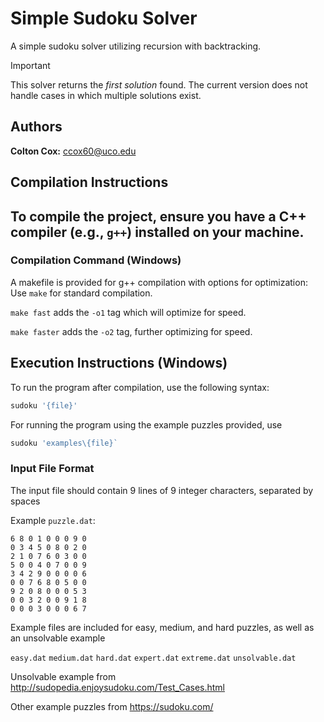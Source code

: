 # Simple Sudoku Solver
A simple sudoku solver utilizing recursion with backtracking. 

> [!IMPORTANT]  
> This solver returns the *first solution* found. The current version does not handle cases in which multiple solutions exist.

## Authors
**Colton Cox:** ccox60@uco.edu



## Compilation Instructions
To compile the project, ensure you have a C++ compiler (e.g., `g++`) installed on your machine.
---

### Compilation Command (Windows)
A makefile is provided for g++ compilation with options for optimization:
Use `make` for standard compilation.

`make fast` adds the `-o1` tag which will optimize for speed.

`make faster` adds the `-o2` tag, further optimizing for speed.


## Execution Instructions (Windows)
To run the program after compilation, use the following syntax:
```bash
sudoku '{file}'
```
For running the program using the example puzzles provided, use
```bash
sudoku 'examples\{file}`
```


### Input File Format
The input file should contain 9 lines of 9 integer characters, separated by spaces

Example `puzzle.dat`:
```
6 8 0 1 0 0 0 9 0
0 3 4 5 0 8 0 2 0
2 1 0 7 6 0 3 0 0
5 0 0 4 0 7 0 0 9
3 4 2 9 0 0 0 0 6
0 0 7 6 8 0 5 0 0
9 2 0 8 0 0 0 5 3
0 0 3 2 0 0 9 1 8
0 0 0 3 0 0 0 6 7
```

Example files are included for easy, medium, and hard puzzles, as well as an unsolvable example

`easy.dat`
`medium.dat`
`hard.dat`
`expert.dat`
`extreme.dat`
`unsolvable.dat`

Unsolvable example from http://sudopedia.enjoysudoku.com/Test_Cases.html

Other example puzzles from https://sudoku.com/